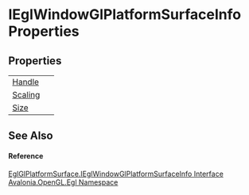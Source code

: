 # IEglWindowGlPlatformSurfaceInfo Properties




## Properties
<table>
<tr>
<td><a href="P_Avalonia_OpenGL_Egl_EglGlPlatformSurface_IEglWindowGlPlatformSurfaceInfo_Handle">Handle</a></td>
<td> </td>
</tr>
<tr>
<td><a href="P_Avalonia_OpenGL_Egl_EglGlPlatformSurface_IEglWindowGlPlatformSurfaceInfo_Scaling">Scaling</a></td>
<td> </td>
</tr>
<tr>
<td><a href="P_Avalonia_OpenGL_Egl_EglGlPlatformSurface_IEglWindowGlPlatformSurfaceInfo_Size">Size</a></td>
<td> </td>
</tr>
</table>

## See Also


#### Reference
<a href="T_Avalonia_OpenGL_Egl_EglGlPlatformSurface_IEglWindowGlPlatformSurfaceInfo">EglGlPlatformSurface.IEglWindowGlPlatformSurfaceInfo Interface</a>  
<a href="N_Avalonia_OpenGL_Egl">Avalonia.OpenGL.Egl Namespace</a>  

